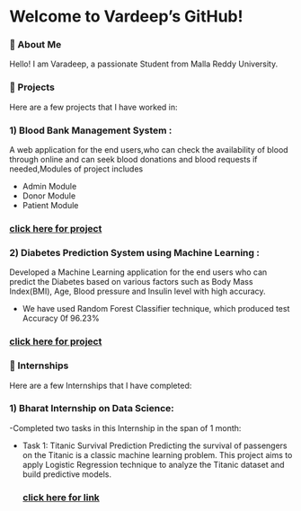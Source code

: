 # Welcome to Vardeep’s GitHub!

### 👋 About Me
Hello! I am Varadeep, a passionate Student from Malla Reddy University.



### 🚀 Projects
Here are a few projects that I have worked in:




### 1) Blood Bank Management System : 
A web application for the end users,who can check the availability of blood through online and can seek blood donations and blood requests if needed,Modules of project includes
- Admin Module
- Donor Module
- Patient Module

### [click here for project](https://github.com/varadeep09/Blood-Bank-Management-System/tree/main)


### 2) Diabetes Prediction System using Machine Learning  : 
Developed a Machine Learning application for the end users who can predict the Diabetes based on various factors such as Body Mass Index(BMI), Age, Blood pressure and Insulin level with high accuracy.
- We have used Random Forest Classifier technique, which produced test Accuracy 0f 96.23%

### [click here for project](https://github.com/varadeep09/Blood-Bank-Management-System/tree/main)


### 🚀 Internships
Here are a few Internships that I have completed: 

### 1) Bharat Internship on Data Science:
-Completed two tasks in this Internship in the span of 1 month:
- Task 1: Titanic Survival Prediction
  Predicting the survival of passengers on the Titanic is a classic machine learning problem. This project aims to apply Logistic Regression technique to analyze the Titanic dataset and build predictive models.
  ### [click here for link](https://github.com/varadeep09/Titanic_survival_Prediction)
  




